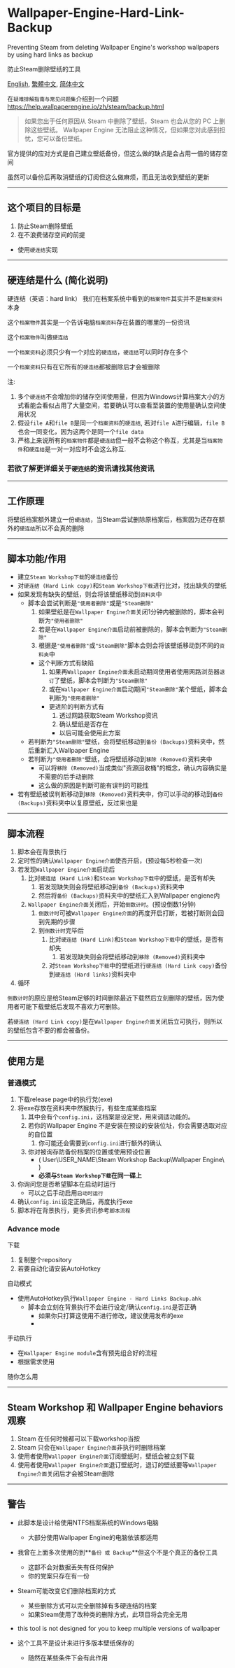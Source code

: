 # Wallpaper-Engine-Hard-Link-Backup
Preventing Steam from deleting Wallpaper Engine's workshop wallpapers by using hard links as backup

防止Steam删除壁纸的工具

[English](README.md), [繁體中文](README.zh-TW.md), [简体中文](README.zh-CN.md)

在`疑难排解指南与常见问题集`介绍到一个问题
https://help.wallpaperengine.io/zh/steam/backup.html
> 如果您出于任何原因从 Steam 中删除了壁纸，Steam 也会从您的 PC 上删除这些壁纸。 Wallpaper Engine 无法阻止这种情况，但如果您对此感到担忧，您可以备份壁纸。

官方提供的应对方式是自己建立壁纸备份，但这么做的缺点是会占用一倍的储存空间

虽然可以备份后再取消壁纸的订阅但这么做麻烦，而且无法收到壁纸的更新

---
## 这个项目的目标是
 1. 防止Steam删除壁纸
 2. 在不浪费储存空间的前提
- 使用`硬连结`实现

---
## 硬连结是什么 (简化说明)
硬连结（英语：hard link）
我们在档案系统中看到的`档案物件`其实并不是`档案资料`本身

这个`档案物件`其实是一个告诉电脑`档案资料`存在装置的哪里的一份资讯

这个`档案物件`叫做`硬连结`

一个`档案资料`必须只少有一个对应的`硬连结`，`硬连结`可以同时存在多个

一个`档案资料`只有在它所有的`硬连结`都被删除后才会被删除

注:

1. 多个`硬连结`不会增加你的储存空间使用量，但因为Windows计算档案大小的方式看能会看似占用了大量空间，若要确认可以查看至装置的使用量确认空间使用状况
2. 假设`file A`和`file B`是同一个`档案资料`的`硬连结`, 若对`file A`进行编辑，`file B`也会一同变化，因为这两个是同一个`file data`
3. 严格上来说所有的`档案物件`都是`硬连结`但一般不会称这个称互，尤其是当`档案物件`和`硬连结`是一对一对应时不会这么称互.

### 若欲了解更详细关于`硬连结`的资讯请找其他资讯

---

## 工作原理
将壁纸档案额外建立一份`硬连结`，当Steam尝试删除原档案后，档案因为还存在额外的`硬连结`所以不会真的删除

---
## 脚本功能/作用
- 建立`Steam Workshop下载`的`硬连结`备份
- 对`硬连结 (Hard Link copy)`和`Steam Workshop下载`进行比对，找出缺失的壁纸
- 如果发现有缺失的壁纸，则会将该壁纸移动到`资料夹`中
  - 脚本会尝试判断是`"使用者删除"`或是`"Steam删除"`
    1. 如果壁纸是在`Wallpaper Engine介面`关闭1分钟内被删除的，脚本会判断为`"使用者删除"`
    2. 若是在`Wallpaper Engine介面`启动前被删除的，脚本会判断为`"Steam删除"`
    3. 根据是`"使用者删除"`或`"Steam删除"`脚本会则会将该壁纸移动到不同的`资料夹`中
    - 这个判断方式有缺陷
      1. 如果再`Wallpaper Engine介面`未启动期间使用者使用网路浏览器`退订`了壁纸，脚本会判断为`"Steam删除"`
      2. 或在`Wallpaper Engine介面`启动期间`"Steam删除"`某个壁纸，脚本会判断为`"使用者删除"`
      - 更进阶的判断方式有
        1. 透过网路获取Steam Workshop资讯
        2. 确认壁纸是否存在
        - 以后可能会使用此方案
  - 若判断为`"Steam删除"`壁纸，会将壁纸移动到`备份 (Backups)`资料夹中，然后重新汇入Wallpaper Engine
  - 若判断为`"使用者删除"`壁纸，会将壁纸移动到`移除 (Removed)`资料夹中
    - 可以将`移除 (Removed)`当成类似"资源回收桶"的概念，确认内容确实是不需要的后手动删除
    - 这么做的原因是判断可能有误判的可能性
- 若有壁纸被误判断移动到`移除 (Removed)`资料夹中，你可以手动的移动到`备份 (Backups)`资料夹中以复原壁纸，反过来也是
    
---
## 脚本流程
1. 脚本会在背景执行
2. 定时性的确认`Wallpaper Engine介面`使否开启，(预设每5秒检查一次)
3. 若发现`Wallpaper Engine介面`启动后
   1. 比对`硬连结 (Hard Link)`和`Steam Workshop下载`中的壁纸，是否有却失
      1. 若发现缺失则会将壁纸移动到`备份 (Backups)`资料夹中
      2. 然后将`备份 (Backups)`资料夹中的壁纸汇入到Wallpaper engiene内
   2. `Wallpaper Engine介面`关闭后，开始`倒数计时`。(预设倒数1分钟)
      1. `倒数计时`可被`Wallpaper Engine介面`的再度开启打断，若被打断则会回到先期的步骤
      2. 到`倒数计时`完毕后
         1. 比对`硬连结 (Hard Link)`和`Steam Workshop下载`中的壁纸，是否有却失
            1. 若发现缺失则会将壁纸移动到`移除 (Removed)`资料夹中
         2. 对`Steam Workshop下载`中的壁纸进行`硬连结 (Hard Link copy)`备份到`硬连结 (Hard links)`资料夹中
4. 循环

`倒数计时`的原应是给Steam足够的时间删除最近下载然后立刻删除的壁纸，因为使用者可能下载壁纸后发现不喜欢力可删除。

若`硬连结 (Hard Link copy)`是在`Wallpaper Engine介面`关闭后立可执行，则所以的壁纸包含不要的都会被备份。

---

## 使用方是
### 普通模式
1. 下载release page中的执行党(exe)
2. 将exe存放在资料夹中然猴执行，有些生成某些档案
   1. 其中会有个`config.ini`，这档案是设定党，用来调适功能的。
   2. 若你的Wallpaper Engine 不是安装在预设的安装位址，你会需要选取对应的自位置
      1. 你可能还会需要到`config.ini`进行额外的确认
   3. 你对被询存防备份档案的位置或使用预设位置
      - ( User\USER_NAME\Steam Workshop Backup\Wallpaper Engine\ )
      - **必须与`Steam Workshop下载`在同一碟上**
3. 你询问您是否希望脚本在启动时运行
   - 可以之后手动启用`启动时运行`
4. 确认`config.ini`设定正确后，再度执行exe
5. 脚本将在背景执行，更多资讯参考`脚本流程`

### Advance mode
下载
1. 复制整个repository
2. 若要自动化请安装AutoHotkey
   
自动模式
- 使用AutoHotkey执行`Wallpaper Engine - Hard Links Backup.ahk`
  - 脚本会立刻在背景执行不会进行设定/确认`config.ini`是否正确
    - 如果你只打算这使用不进行修改，建议使用发布的exe
    - 
手动执行
- 在`Wallpaper Engine module`含有预先组合好的流程
- 根据需求使用

随你怎么用

---
## Steam Workshop 和 Wallpaper Engine behaviors 观察
1. Steam 在任何时候都可以下载workshop当按
2. Steam 只会在`Wallpaper Engine介面`非执行时删除档案
3. 使用者使用`Wallpaper Engine介面`订阅壁纸时，壁纸会被立刻下载
4. 使用者使用`Wallpaper Engine介面`退订壁纸时，退订的壁纸要等`Wallpaper Engine介面`关闭后才会被Steam删除
---

## 警告
- 此脚本是设计给使用NTFS档案系统的Windows电脑
  - 大部分使用Wallpaper Engine的电脑依该都适用
- 我曾在上面多次使用的到**`备份 或 Backup`**但这个不是个真正的备份工具
  - 这部不会对数据丢失有任何保护
  - 你的党案只存在有一份
  
- Steam可能改变它们删除档案的方式
  - 某些删除方式可以完全删除掉有多硬连结的档案
  - 如果Steam使用了改种类的删除方式，此项目将会完全无用

- this tool is not designed for you to keep multiple versions of wallpaper
- 这个工具不是设计来进行多版本壁纸保存的
  - 随然在某些条件下会有此作用
